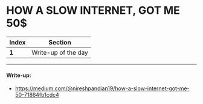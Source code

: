 # HOW A SLOW INTERNET, GOT ME 50$

Index | Section
--- | ---
**1** | Write-up of the day

___


#### Write-up: 

* https://medium.com/@nireshpandian19/how-a-slow-internet-got-me-50-71864fb1cdc4
